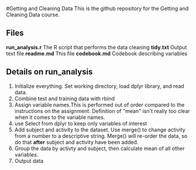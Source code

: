 #Getting and Cleaning Data
This is the github repository for the Getting and Cleaning Data course.

## Files
**run_analysis.r**    The R script that performs the data cleaning
**tidy.txt**          Output text file
**readme.md**         This file
**codebook.md**       Codebook describing variables

## Details on run_analysis
1. Initialize everything. Set working directory, load dplyr library, and read data.
2. Combine test and training data with rbind
3. Assign variable names.This is performed out of order compared to the instructions on the assignment. Definition of "mean" isn't really too clear when it comes to the variable names.
4. use Select from dplyr to keep only variables of interest
5. Add subject and activity to the dataset. Use merge() to change activity from a number to a descriptive string. Merge() will re-order the data, so do that **after** subject and activity have been added.
6. Group the data by activty and subject, then calculate mean of all other variables.
7. Output data